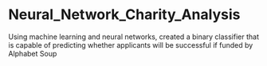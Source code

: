 # Neural_Network_Charity_Analysis
Using machine learning and neural networks, created a binary classifier that is capable of predicting whether applicants will be successful if funded by Alphabet Soup
